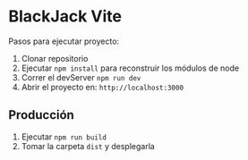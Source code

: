 # BlackJack Vite

Pasos para ejecutar proyecto:

1. Clonar repositorio
2. Ejecutar ```npm install``` para reconstruir los módulos de node
3. Correr el devServer ```npm run dev```
4. Abrir el proyecto en: ``` http://localhost:3000 ```

## Producción

1. Ejecutar ```npm run build```
2. Tomar la carpeta ```dist``` y desplegarla